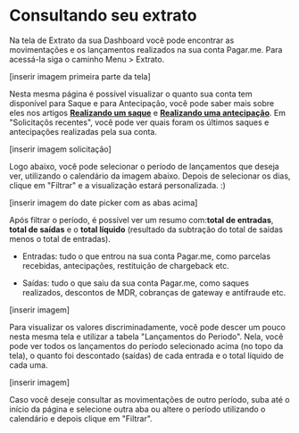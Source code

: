 # Consultando seu extrato

Na tela de Extrato da sua Dashboard você pode encontrar as movimentações e os lançamentos realizados na sua conta Pagar.me. Para acessá-la siga o caminho Menu > Extrato.

[inserir imagem primeira parte da tela]

Nesta mesma página é possível visualizar o quanto sua conta tem disponível para Saque e para Antecipação, você pode saber mais sobre eles nos artigos [**Realizando um saque**](https://github.com/pagarme/Manual-Pilot-Alfa/blob/master/Extrato/Sacar.md) e [**Realizando uma antecipação**](https://github.com/pagarme/Manual-Pilot-Alfa/blob/master/Extrato/Antecipar.md). Em "Solicitaçõs recentes", você pode ver quais foram os últimos saques e antecipações realizadas pela sua conta. 

[inserir imagem solicitação] 

Logo abaixo, você pode selecionar o período de lançamentos que deseja ver, utilizando o calendário da imagem abaixo. Depois de selecionar os dias, clique em "Filtrar" e a visualização estará personalizada. :) 

[inserir imagem do date picker com as abas acima] 

Após filtrar o período, é possível ver um resumo com:**total de entradas**, **total de saídas** e o **total líquido** (resultado da subtração do total de saídas menos o total de entradas). 

- Entradas: tudo o que entrou na sua conta Pagar.me, como parcelas recebidas, antecipações, restituição de chargeback etc. 

- Saídas: tudo o que saiu da sua conta Pagar.me, como saques realizados, descontos de MDR, cobranças de gateway e antifraude etc. 

[inserir imagem]

Para visualizar os valores discriminadamente, você pode descer um pouco nesta mesma tela e utilizar a tabela "Lançamentos do Periodo". Nela, você pode ver todos os lançamentos do período selecionado acima (no topo da tela),  o quanto foi descontado (saídas) de cada entrada e o total líquido de cada uma. 

[inserir imagem] 

Caso você deseje consultar as movimentações de outro período, suba até o início da página e selecione outra aba ou altere o período utilizando o calendário e depois clique em "Filtrar". 
